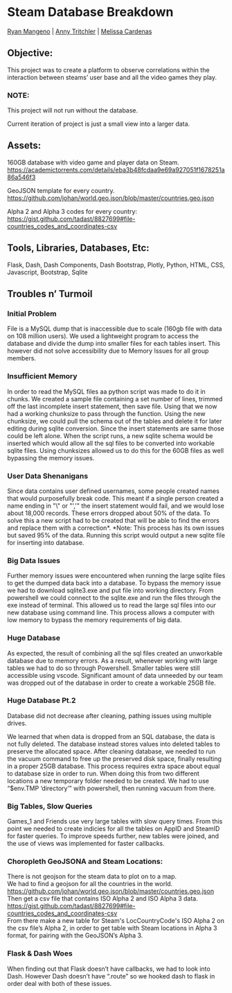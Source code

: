 # Steam Database Breakdown
[Ryan Mangeno](https://github.com/Ryndine) | [Anny Tritchler](https://github.com/tritchlin/) | [Melissa Cardenas](https://github.com/melcardenas28)

## Objective:
This project was to create a platform to observe correlations within the interaction between steams’ user base and all the video games they play.

### NOTE:
This project will not run without the database.

Current iteration of project is just a small view into a larger data.

## Assets:
160GB database with video game and player data on Steam.  
https://academictorrents.com/details/eba3b48fcdaa9e69a927051f1678251a86a546f3

GeoJSON template for every country.  
https://github.com/johan/world.geo.json/blob/master/countries.geo.json

Alpha 2 and Alpha 3 codes for every country:  
https://gist.github.com/tadast/8827699#file-countries_codes_and_coordinates-csv

## Tools, Libraries, Databases, Etc:
Flask, Dash, Dash Components, Dash Bootstrap, Plotly, Python, HTML, CSS, Javascript, Bootstrap, Sqlite

## Troubles n’ Turmoil
### Initial Problem
File is a MySQL dump that is inaccessible due to scale (160gb file with data on 108 million users).
We used a lightweight program to access the database and divide the dump into smaller files for each tables insert. This however did not solve accessibility due to Memory Issues for all group members.

### Insufficient Memory
In order to read the MySQL files aa python script was made to do it in chunks. We created a sample file containing a set number of lines, trimmed off the last incomplete insert statement, then save file. Using that we now had a working chunksize to pass through the function.
Using the new chunksize, we could pull the schema out of the tables and delete it for later editing during sqlite conversion. Since the insert statements are same those could be left alone.
When the script runs, a new sqlite schema would be inserted which would allow all the sql files to be converted into workable sqlite files. Using chunksizes allowed us to do this for the 60GB files as well bypassing the memory issues.

### User Data Shenanigans
Since data contains user defined usernames, some people created names that would purposefully break code. This meant if a single person created a name ending in "\\" or "','" the insert statement would fail, and we would lose about 18,000 records. These errors dropped about 50% of the data.
To solve this a new script had to be created that will be able to find the errors and replace them with a correction*.
	*Note: This process has its own issues but saved 95% of the data.
Running this script would output a new sqlite file for inserting into database.

### Big Data Issues
Further memory issues were encountered when running the large sqlite files to get the dumped data back into a database.
To bypass the memory issue we had to download sqlite3.exe and put file into working directory. From powershell we could connect to the sqlite.exe and run the files through the exe instead of terminal. This allowed us to read the large sql files into our new database using command line. This process allows a computer with low memory to bypass the memory requirements of big data.

### Huge Database
As expected, the result of combining all the sql files created an unworkable database due to memory errors.
As a result, whenever working with large tables we had to do so through Powershell. Smaller tables were still accessible using vscode. Significant amount of data unneeded by our team was dropped out of the database in order to create a workable 25GB file.
	
### Huge Database Pt.2
Database did not decrease after cleaning, pathing issues using multiple drives.

We learned that when data is dropped from an SQL database, the data is not fully deleted. The database instead stores values into deleted tables to preserve the allocated space. After cleaning database, we needed to run the vacuum command to free up the preserved disk space, finally resulting in a proper 25GB database.
This process requires extra space about equal to database size in order to run. When doing this from two different locations a new temporary folder needed to be created. We had to use “$env.TMP ‘directory’” with powershell, then running vacuum from there.

### Big Tables, Slow Queries
Games_1 and Friends use very large tables with slow query times.
From this point we needed to create indicies for all the tables on AppID and SteamID for faster queries. To improve speeds further, new tables were joined, and the use of views was implemented for faster callbacks.

### Choropleth GeoJSONA and Steam Locations:
There is not geojson for the steam data to plot on to a map.  
We had to find a geojson for all the countries in the world. https://github.com/johan/world.geo.json/blob/master/countries.geo.json  
Then get a csv file that contains ISO Alpha 2 and ISO Alpha 3 data. https://gist.github.com/tadast/8827699#file-countries_codes_and_coordinates-csv  
From there make a new table for Steam's LocCountryCode's ISO Alpha 2 on the csv file’s Alpha 2, in order to get table with Steam locations in Alpha 3 format, for pairing with the GeoJSON’s Alpha 3.

### Flask & Dash Woes
When finding out that Flask doesn’t have callbacks, we had to look into Dash. However Dash doesn’t have “.route” so we hooked dash to flask in order deal with both of these issues. 

